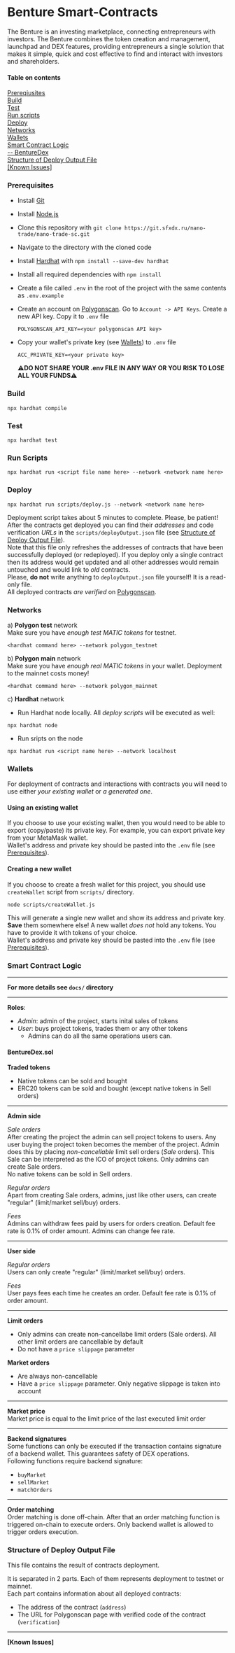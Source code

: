 # Benture Smart-Contracts

The Benture is an investing marketplace, connecting entrepreneurs with investors. The Benture combines the token creation and management, launchpad and DEX features, providing entrepreneurs a single solution that makes it simple, quick and cost effective to find and interact with investors and shareholders.

#### Table on contents

[Prereqiusites](#preqs)  
[Build](#build)  
[Test](#test)  
[Run scripts](#run)  
[Deploy](#deploy)  
[Networks](#networks)  
[Wallets](#wallets)  
[Smart Contract Logic](#logic)  
[-- BentureDex](#dex)  
[Structure of Deploy Output File](#output)  
[[Known Issues]](#issues)

<a name="preqs"/>

### Prerequisites

- Install [Git](https://git-scm.com/)
- Install [Node.js](https://nodejs.org/en/download/)
- Clone this repository with `git clone https://git.sfxdx.ru/nano-trade/nano-trade-sc.git`
- Navigate to the directory with the cloned code
- Install [Hardhat](https://hardhat.org/) with `npm install --save-dev hardhat`
- Install all required dependencies with `npm install`
- Create a file called `.env` in the root of the project with the same contents as `.env.example`
- Create an account on [Polygonscan](https://polygonscan.com/). Go to `Account -> API Keys`. Create a new API key. Copy it to `.env` file
  ```
  POLYGONSCAN_API_KEY=<your polygonscan API key>
  ```
- Copy your wallet's private key (see [Wallets](#wallets)) to `.env` file

  ```
  ACC_PRIVATE_KEY=<your private key>
  ```

  :warning:**DO NOT SHARE YOUR .env FILE IN ANY WAY OR YOU RISK TO LOSE ALL YOUR FUNDS**:warning:

<a name="build"/>

### Build

```
npx hardhat compile
```

<a name="test"/>

### Test

```
npx hardhat test
```

<a name="run"/>

### Run Scripts

```
npx hardhat run <script file name here> --network <network name here>
```

<a name="deploy"/>

### Deploy

```
npx hardhat run scripts/deploy.js --network <network name here>
```

Deployment script takes about 5 minutes to complete. Please, be patient!
After the contracts get deployed you can find their _addresses_ and code verification _URLs_ in the `scripts/deployOutput.json` file (see [Structure of Deploy Output File](#output)).  
Note that this file only refreshes the addresses of contracts that have been successfully deployed (or redeployed). If you deploy only a single contract then its address would get updated and all other addresses would remain untouched and would link to _old_ contracts.  
Please, **do not** write anything to `deployOutput.json` file yourself! It is a read-only file.  
All deployed contracts _are verified_ on [Polygonscan](https://mumbai.polygonscan.com/).

<a name="networks"/>

### Networks

а) **Polygon test** network  
Make sure you have _enough test MATIC tokens_ for testnet.

```
<hardhat command here> --network polygon_testnet
```

b) **Polygon main** network  
Make sure you have _enough real MATIC tokens_ in your wallet. Deployment to the mainnet costs money!

```
<hardhat command here> --network polygon_mainnet
```

c) **Hardhat** network

- Run Hardhat node locally. All _deploy scripts_ will be executed as well:

```
npx hardhat node
```

- Run sripts on the node

```
npx hardhat run <script name here> --network localhost
```

<a name="wallets"/>

### Wallets

For deployment of contracts and interactions with contracts you will need to use either _your existing wallet_ or _a generated one_.

#### Using an existing wallet

If you choose to use your existing wallet, then you would need to be able to export (copy/paste) its private key. For example, you can export private key from your MetaMask wallet.  
Wallet's address and private key should be pasted into the `.env` file (see [Prerequisites](#preqs)).

#### Creating a new wallet

If you choose to create a fresh wallet for this project, you should use `createWallet` script from `scripts/` directory.

```
node scripts/createWallet.js
```

This will generate a single new wallet and show its address and private key. **Save** them somewhere else!
A new wallet _does not_ hold any tokens. You have to provide it with tokens of your choice.  
Wallet's address and private key should be pasted into the `.env` file (see [Prerequisites](#preqs)).

<a name="logic"/>

### Smart Contract Logic

---

**For more details see `docs/` directory**

---

**Roles**:

- _Admin_: admin of the project, starts inital sales of tokens
- _User_: buys project tokens, trades them or any other tokens
  - Admins can do all the same operations users can.

<a name="dex"/>

#### BentureDex.sol

**Traded tokens**  
- Native tokens can be sold and bought
- ERC20 tokens can be sold and bought (except native tokens in Sell orders)

---

**Admin side**

*Sale orders*    
After creating the project the admin can sell project tokens to users. Any user buying the project token becomes the member of the project. Admin does this by placing *non-cancellable* limit sell orders (*Sale* orders). This Sale can be interpreted as the ICO of project tokens. Only admins can create Sale orders.  
No native tokens can be sold in Sell orders.  

_Regular orders_  
Apart from creating Sale orders, admins, just like other users, can create "regular" (limit/market sell/buy) orders.

_Fees_  
Admins can withdraw fees paid by users for orders creation. Default fee rate is 0.1% of order amount. Admins can change fee rate.

---

**User side**

_Regular orders_  
Users can only create "regular" (limit/market sell/buy) orders.

_Fees_  
User pays fees each time he creates an order. Default fee rate is 0.1% of order amount.

---

**Limit orders**

- Only admins can create non-cancellabe limit orders (Sale orders). All other limit orders are cancellable by default
- Do not have a `price slippage` parameter

**Market orders**

- Are always non-cancellable
- Have a `price slippage` parameter. Only negative slippage is taken into account

---

**Market price**  
Market price is equal to the limit price of the last executed limit order

---

**Backend signatures**  
Some functions can only be executed if the transaction contains signature of a backend wallet. This guarantees safety of DEX operations.  
Following functions require backend signature:

- `buyMarket`
- `sellMarket`
- `matchOrders`

---

**Order matching**  
Order matching is done off-chain. After that an order matching function is triggered on-chain to execute orders. Only backend wallet is allowed to trigger orders execution.

<a name="output"/>

### Structure of Deploy Output File

This file contains the result of contracts deployment.

It is separated in 2 parts. Each of them represents deployment to testnet or mainnet.  
Each part contains information about all deployed contracts:

- The address of the contract (`address`)
- The URL for Polygonscan page with verified code of the contract (`verification`)

---

<a name="issues"/>

**[Known Issues]**
